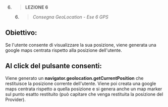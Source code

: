 6. > **LEZIONE 6**
     6. > *Consegna GeoLocation - Ese 6 GPS*
   
## Obiettivo:
Se l'utente consente di visualizzare la sua posizione, viene generata una google maps centrata rispetto alla posizione dell'utente.

## Al click del pulsante consenti:
Viene generato un **navigator.geolocation.getCurrentPosition** che restituisce la posizione corrente dell'utente. Viene poi creata una google maps centrata rispetto a quella posizione e si genera anche un map marker sul punto esatto restituito (può capitare che venga restituita la posizione del Provider).